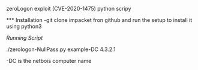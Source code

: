 zeroLogon exploit (CVE-2020-1475) python scripy


*** Installation
-git clone impacket fron github and run the setup to install it using python3


_Running Script_

./zerologon-NullPass.py example-DC 4.3.2.1

-DC is the netbois computer name